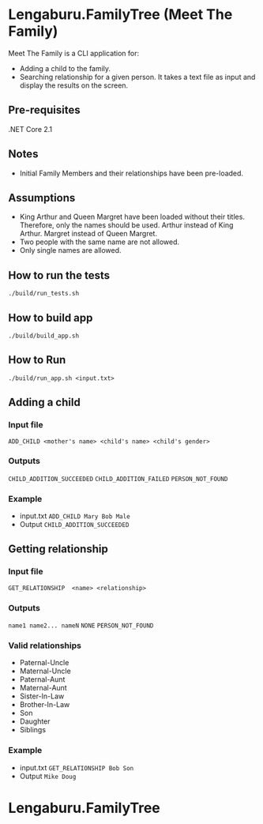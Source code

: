 # Lengaburu.FamilyTree (Meet The Family)
Meet The Family is a CLI application for:
* Adding a child to the family.
* Searching relationship for a given person.
It takes a text file as input and display the results on the screen.

## Pre-requisites
.NET Core 2.1

## Notes
* Initial Family Members and their relationships have been pre-loaded.

## Assumptions
* King Arthur and Queen Margret have been loaded without their titles. Therefore, only the names should be used.
Arthur instead of King Arthur.
Margret instead of Queen Margret.
* Two people with the same name are not allowed.
* Only single names are allowed.

## How to run the tests
`./build/run_tests.sh`

## How to build app
`./build/build_app.sh`

## How to Run
`./build/run_app.sh <input.txt>`

## Adding a child
### Input file
`ADD_CHILD <mother's name> <child's name> <child's gender>`
### Outputs
`CHILD_ADDITION_SUCCEEDED`
`CHILD_ADDITION_FAILED`
`PERSON_NOT_FOUND`
### Example
* input.txt
`ADD_CHILD Mary Bob Male`
* Output
`CHILD_ADDITION_SUCCEEDED`

## Getting relationship
### Input file
`GET_RELATIONSHIP  <name> <relationship>`
### Outputs
`name1 name2... nameN`
`NONE`
`PERSON_NOT_FOUND`
### Valid relationships
* Paternal-Uncle
* Maternal-Uncle
* Paternal-Aunt
* Maternal-Aunt
* Sister-In-Law
* Brother-In-Law
* Son
* Daughter
* Siblings
### Example
* input.txt
`GET_RELATIONSHIP Bob Son`
* Output
`Mike Doug`
# Lengaburu.FamilyTree
